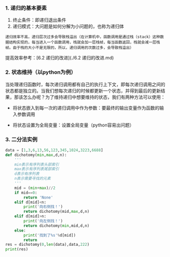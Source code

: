 ### 1. 递归的基本要素

1. 终止条件：即递归退出条件
2. 递归模式：大问题是如何分解为小问题的，也称为递归体

```
递归效率不高，递归层次过多会导致栈溢出（在计算机中，函数调用是通过栈（stack）这种数据结构实现的，每当进入一个函数调用，栈就会加一层栈帧，每当函数返回，栈就会减一层栈帧。由于栈的大小不是无限的，所以，递归调用的次数过多，会导致栈溢出）
```

提高效率参考：[6.2 递归的改进](./6.2 递归的改进.md)

### 2. 状态维持（以python为例）

当处理递归函数时，每次递归调用都有自己的执行上下文，即每次递归调用之间的状态都是独立的。当我们想每次递归的时候都更新一个状态，并得到最后的更新结果，那该怎么办呢？为了维持递归中想要维持的状态，我们有两种方法可以使用：

- 将状态嵌入到每一次的递归调用中作为参数：要最终的输出变量作为函数的输入参数调用

- 将状态设置为全局变量：设置全局变量（python容易出问题）



### 3. 二分法实例

```python
data = [1,3,6,13,56,123,345,1024,3223,6688]
def dichotomy(min,max,d,n):
    '''
    min表示有序列表头部索引
    max表示有序列表尾部索引
    d表示有序列表
    n表示需要寻找的元素
    '''
    mid = (min+max)//2
    if mid==0:
        return 'None'
    elif d[mid]<n:
        print('向右侧找！')
        return dichotomy(mid,max,d,n)
    elif d[mid]>n:
        print('向左侧找！')
        return dichotomy(min,mid,d,n)
    else:
        print('找到了%s'%d[mid])
        return 
res = dichotomy(0,len(data),data,222)
print(res)
```



